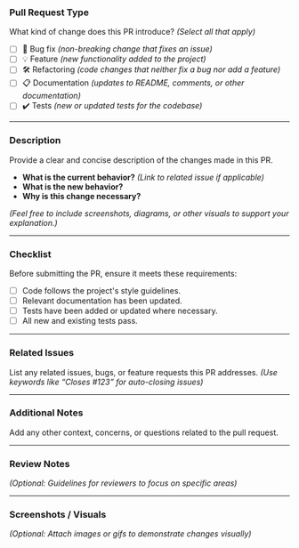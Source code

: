 ### **Pull Request Type**
What kind of change does this PR introduce? *(Select all that apply)*

- [ ] 🐞 Bug fix *(non-breaking change that fixes an issue)*
- [ ] 💡 Feature *(new functionality added to the project)*
- [ ] 🛠️ Refactoring *(code changes that neither fix a bug nor add a feature)*
- [ ] 📋 Documentation *(updates to README, comments, or other documentation)*
- [ ] ✔️ Tests *(new or updated tests for the codebase)*

---

### **Description**
Provide a clear and concise description of the changes made in this PR.

- **What is the current behavior?** *(Link to related issue if applicable)*  
- **What is the new behavior?**  
- **Why is this change necessary?**  

*(Feel free to include screenshots, diagrams, or other visuals to support your explanation.)*

---

### **Checklist**  
Before submitting the PR, ensure it meets these requirements:  

- [ ] Code follows the project's style guidelines.
- [ ] Relevant documentation has been updated.
- [ ] Tests have been added or updated where necessary.
- [ ] All new and existing tests pass.

---

### **Related Issues**  
List any related issues, bugs, or feature requests this PR addresses. *(Use keywords like “Closes #123” for auto-closing issues)*  

---

### **Additional Notes**  
Add any other context, concerns, or questions related to the pull request.

---

### **Review Notes**
*(Optional: Guidelines for reviewers to focus on specific areas)*  

---

### **Screenshots / Visuals**
*(Optional: Attach images or gifs to demonstrate changes visually)*  

